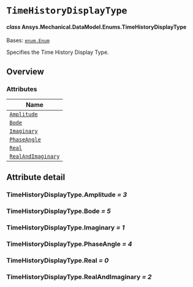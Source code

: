 # `TimeHistoryDisplayType`

<a id="ansys.mechanical.stubs.v241.Ansys.Mechanical.DataModel.Enums.TimeHistoryDisplayType"></a>

#### *class* Ansys.Mechanical.DataModel.Enums.TimeHistoryDisplayType

Bases: [`enum.Enum`](https://docs.python.org/3/library/enum.html#enum.Enum)

Specifies the Time History Display Type.

<!-- !! processed by numpydoc !! -->

<a id="overview"></a>

## Overview

### Attributes

| Name |
| ---------------------------------------------------------------- |
| [`Amplitude`](#TimeHistoryDisplayType.Amplitude) |
| [`Bode`](#TimeHistoryDisplayType.Bode) |
| [`Imaginary`](#TimeHistoryDisplayType.Imaginary) |
| [`PhaseAngle`](#TimeHistoryDisplayType.PhaseAngle) |
| [`Real`](#TimeHistoryDisplayType.Real) |
| [`RealAndImaginary`](#TimeHistoryDisplayType.RealAndImaginary) |

<a id="attribute-detail"></a>

## Attribute detail

<a id="TimeHistoryDisplayType.Amplitude"></a>

### TimeHistoryDisplayType.Amplitude *= 3*

<a id="TimeHistoryDisplayType.Bode"></a>

### TimeHistoryDisplayType.Bode *= 5*

<a id="TimeHistoryDisplayType.Imaginary"></a>

### TimeHistoryDisplayType.Imaginary *= 1*

<a id="TimeHistoryDisplayType.PhaseAngle"></a>

### TimeHistoryDisplayType.PhaseAngle *= 4*

<a id="TimeHistoryDisplayType.Real"></a>

### TimeHistoryDisplayType.Real *= 0*

<a id="TimeHistoryDisplayType.RealAndImaginary"></a>

### TimeHistoryDisplayType.RealAndImaginary *= 2*


